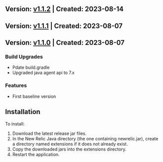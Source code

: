 ## Version: [v1.1.2](https://github.com/newrelic/newrelic-java-micronaut-core/releases/tag/v1.1.2) | Created: 2023-08-14


## Version: [v1.1.1](https://github.com/newrelic/newrelic-java-micronaut-core/releases/tag/v1.1.1) | Created: 2023-08-07


## Version: [v1.1.0](https://github.com/newrelic/newrelic-java-micronaut-core/releases/tag/v1.1.0) | Created: 2023-08-07
### Build Upgrades
- Pdate build.gradle
- Upgraded java agent api to 7.x

### Features
- First baseline version

## Installation

To install:

1. Download the latest release jar files.
2. In the New Relic Java directory (the one containing newrelic.jar), create a directory named extensions if it does not already exist.
3. Copy the downloaded jars into the extensions directory.
4. Restart the application.   
